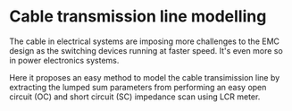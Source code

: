 # Cable transmission line modelling

The cable in electrical systems are imposing more challenges to the EMC design as the switching devices running at faster speed. It's even more so in power electronics systems.

Here it proposes an easy method to model the cable transimission line by extracting the lumped sum parameters from performing an easy open circuit (OC) and short circuit (SC) impedance scan using LCR meter. 